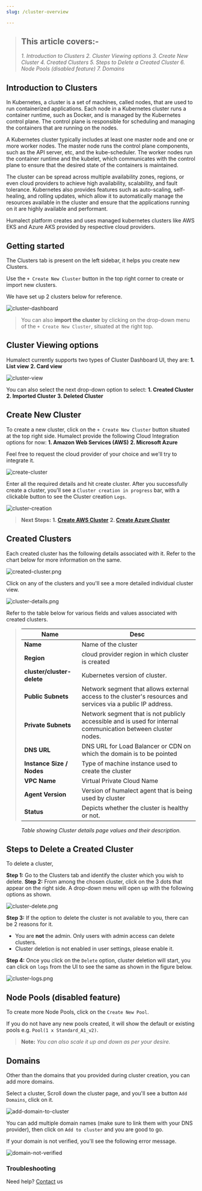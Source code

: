 ```yaml
---
slug: /cluster-overview

---
```

> ## This article covers:-
> *1. Introduction to Clusters*
> *2. Cluster Viewing options*
> *3. Create New Cluster*
> *4. Created Clusters*
> *5. Steps to Delete a Created Cluster*
> *6. Node Pools (disabled feature)*
> *7. Domains*


## Introduction to Clusters

In Kubernetes, a cluster is a set of machines, called nodes, that are used to run containerized applications. Each node in a Kubernetes cluster runs a container runtime, such as Docker, and is managed by the Kubernetes control plane. The control plane is responsible for scheduling and managing the containers that are running on the nodes.

A Kubernetes cluster typically includes at least one master node and one or more worker nodes. The master node runs the control plane components, such as the API server, etc, and the kube-scheduler. The worker nodes run the container runtime and the kubelet, which communicates with the control plane to ensure that the desired state of the containers is maintained.

The cluster can be spread across multiple availability zones, regions, or even cloud providers to achieve high availability, scalability, and fault tolerance. Kubernetes also provides features such as auto-scaling, self-healing, and rolling updates, which allow it to automatically manage the resources available in the cluster and ensure that the applications running on it are highly available and performant.

Humalect platform creates and uses managed kubernetes clusters like AWS EKS and Azure AKS provided by respective cloud providers.

## Getting started


The Clusters tab is present on the left sidebar, it helps you create new Clusters.

Use the `+ Create New Cluster` button in the top right corner to create or import new clusters.

We have set up 2 clusters below for reference.

![cluster-dashboard](./../../static/img/cluster-dashboard.png)




> You can also **import the cluster** by clicking on the drop-down menu of the `+ Create New Cluster`, situated at the right top.

## Cluster Viewing options
Humalect currently supports two types of Cluster Dashboard UI, they are:
**1. List view**
**2. Card view**

![cluster-view](./../../static/img/cluster-view.png)

You can also select the next drop-down option to select:
**1. Created Cluster**
**2. Imported Cluster**
**3. Deleted Cluster**


## Create New Cluster

To create a new cluster, click on the `+ Create New Cluster` button situated at the top right side.
Humalect provide the following Cloud Integration options for now:
**1. Amazon Web Services (AWS)**
**2. Microsoft Azure**

Feel free to request the cloud provider of your choice and we'll try to integrate it.


![create-cluster](./../../static/img/create-cluster.png)



Enter all the required details and hit create cluster. After you successfully create a cluster, you'll see a `Cluster creation in progress` bar, with a clickable button to see the Cluster creation `Logs`.

![cluster-creation](./../../static/img/cluster-creation.png)


> **Next Steps:**
> **1. [Create AWS Cluster](to-be-added)**
> **2. [Create Azure Cluster](to-be-added)**


## Created Clusters

Each created cluster has the following details associated with it. Refer to the chart below for more information on the same.


![created-cluster.png](./../../static/img/created-cluster.png)


Click on any of the clusters and you'll see a more detailed individual cluster view.


![cluster-details.png](./../../static/img/cluster-details.png)


Refer to the table below for various fields and values associated with created clusters.

> | Name                  | Desc |
> | --------------------- | ---- |
> | **Name**                  | Name of the cluster    |
> | **Region**                | cloud provider region in which cluster is created     |
> | **cluster/cluster-delete**       | Kubernetes version of cluster.     |
> | **Public Subnets**        | Network segment that allows external access to the cluster's resources and services via a public IP address.     |
> | **Private Subnets**       | Network segment that is not publicly accessible and is used for internal communication between cluster nodes.|
> | **DNS URL**               | DNS URL for Load Balancer or CDN on which the domain is to be pointed     |
> | **Instance Size / Nodes** | Type of machine instance used to create the cluster     |
> | **VPC Name**              | Virtual Private Cloud Name    |
> | **Agent Version**         | Version of humalect agent that is being used by cluster     |
> | **Status**                | Depicts whether the cluster is healthy or not.     |
<center><i>Table showing Cluster details page values and their description. </i></center>



## Steps to Delete a Created Cluster
To delete a cluster,

**Step 1:** Go to the Clusters tab and identify the cluster which you wish to delete.
**Step 2:** From among the chosen cluster, click on the 3 dots that appear on the right side. A drop-down menu will open up with the following options as shown.

![cluster-delete.png](./../../static/img/cluster-delete.png)

**Step 3:** If the option to delete the cluster is not available to you, there can be 2 reasons for it.
- You are **not** the admin. Only users with admin access can delete clusters.
- Cluster deletion is not enabled in user settings, please enable it. 

**Step 4:** Once you click on the `Delete` option, cluster deletion will start, you can click on `logs` from the UI to see the same as shown in the figure below.

![cluster-logs.png](./../../static/img/cluster-logs.png)


## Node Pools (disabled feature)

To create more Node Pools, click on the `Create New Pool`.

If you do not have any new pools created, it will show the default or existing pools e.g. `Pool(1 x Standard_A1_v2)`.

> **Note:** *You can also scale it up and down as per your desire.*



## Domains

Other than the domains that you provided during cluster creation, you can add more domains.

Select a cluster, Scroll down the cluster page, and you'll see a button `Add Domains`, click on it.


![add-domain-to-cluster](./../../static/img/add-domain-to-cluster.png)


You can add multiple domain names (make sure to link them with your DNS provider), then click on `Add to cluster` and you are good to go.


If your domain is not verified, you'll see the following error message.

![domain-not-verified](./../../static/img/domain-not-verified.png)


### Troubleshooting
Need help? [Contact](./../docs/Contact-us/reach-out-to-us) us
